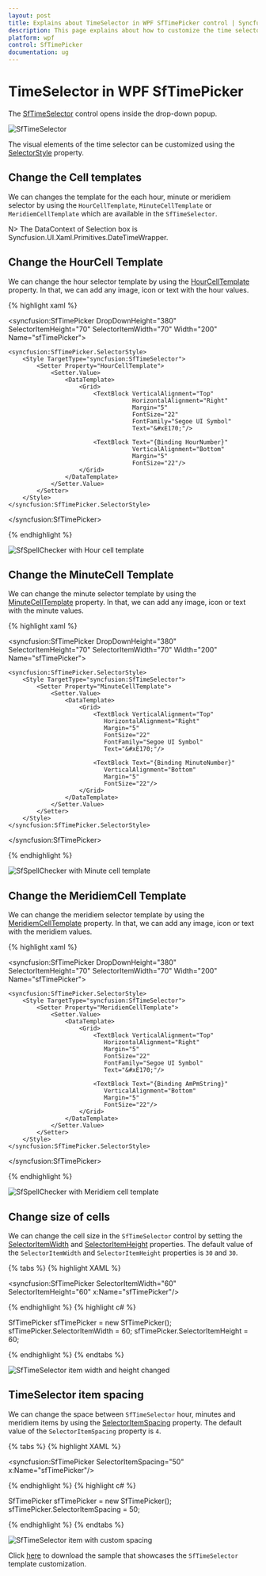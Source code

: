 ```yaml
---
layout: post
title: Explains about TimeSelector in WPF SfTimePicker control | Syncfusion
description: This page explains about how to customize the time selector and select a time in various ways from the WPF SfTimePicker control.
platform: wpf
control: SfTimePicker
documentation: ug
---
```


# TimeSelector in WPF SfTimePicker

The [SfTimeSelector](https://help.syncfusion.com/cr/wpf/Syncfusion.SfInput.Wpf~Syncfusion.Windows.Controls.Input.SfTimeSelector.html) control opens inside the drop-down popup.

![SfTimeSelector](Features_images/Features_img3.png)

The visual elements of the time selector can be customized using the [SelectorStyle](https://help.syncfusion.com/cr/wpf/Syncfusion.SfInput.Wpf~Syncfusion.Windows.Controls.Input.SfTimePicker~SelectorStyle.html) property.

## Change the Cell templates

We can changes the template for the each hour, minute or meridiem selector by using the `HourCellTemplate`,  `MinuteCellTemplate` or `MeridiemCellTemplate` which are available in the `SfTimeSelector`.

N> The DataContext of Selection box is Syncfusion.UI.Xaml.Primitives.DateTimeWrapper.

## Change the HourCell Template

We can change the hour selector template by using the [HourCellTemplate](https://help.syncfusion.com/cr/wpf/Syncfusion.SfInput.Wpf~Syncfusion.Windows.Controls.Input.SfTimeSelector~HourCellTemplate.html) property. In that, we can add any image, icon or text with the hour values.

{% highlight xaml %}

<syncfusion:SfTimePicker DropDownHeight="380" 
                         SelectorItemHeight="70" 
                         SelectorItemWidth="70" 
                         Width="200"
                         Name="sfTimePicker">

    <syncfusion:SfTimePicker.SelectorStyle>
        <Style TargetType="syncfusion:SfTimeSelector">
            <Setter Property="HourCellTemplate">
                <Setter.Value>
                    <DataTemplate>
                        <Grid>
                            <TextBlock VerticalAlignment="Top" 
                                       HorizontalAlignment="Right"
                                       Margin="5"
                                       FontSize="22"
                                       FontFamily="Segoe UI Symbol"
                                       Text="&#xE170;"/>

                            <TextBlock Text="{Binding HourNumber}" 
                                       VerticalAlignment="Bottom" 
                                       Margin="5"
                                       FontSize="22"/>
                        </Grid>
                    </DataTemplate>
                </Setter.Value>
            </Setter>
        </Style>
    </syncfusion:SfTimePicker.SelectorStyle>
</syncfusion:SfTimePicker>

{% endhighlight %}

![SfSpellChecker with Hour cell template](Features_images/Features_img7.png)


## Change the MinuteCell Template

We can change the minute selector template by using the [MinuteCellTemplate](https://help.syncfusion.com/cr/wpf/Syncfusion.SfInput.Wpf~Syncfusion.Windows.Controls.Input.SfTimeSelector~MinuteCellTemplate.html) property. In that, we can add any image, icon or text with the minute values.

{% highlight xaml %}

<syncfusion:SfTimePicker DropDownHeight="380" 
                         SelectorItemHeight="70" 
                         SelectorItemWidth="70"
                         Width="200"
                         Name="sfTimePicker">

    <syncfusion:SfTimePicker.SelectorStyle>
        <Style TargetType="syncfusion:SfTimeSelector">
            <Setter Property="MinuteCellTemplate">
                <Setter.Value>
                    <DataTemplate>
                        <Grid>
                            <TextBlock VerticalAlignment="Top" 
                               HorizontalAlignment="Right"
                               Margin="5"
                               FontSize="22"
                               FontFamily="Segoe UI Symbol"
                               Text="&#xE170;"/>

                            <TextBlock Text="{Binding MinuteNumber}" 
                               VerticalAlignment="Bottom" 
                               Margin="5"
                               FontSize="22"/>
                        </Grid>
                    </DataTemplate>
                </Setter.Value>
            </Setter>
        </Style>
    </syncfusion:SfTimePicker.SelectorStyle>
</syncfusion:SfTimePicker>

{% endhighlight %}

![SfSpellChecker with Minute cell template](Features_images/Features_img8.png)

## Change the MeridiemCell Template

We can change the meridiem selector template by using the [MeridiemCellTemplate](https://help.syncfusion.com/cr/wpf/Syncfusion.SfInput.Wpf~Syncfusion.Windows.Controls.Input.SfTimeSelector~MeridiemCellTemplate.html) property. In that, we can add any image, icon or text with the meridiem values.

{% highlight xaml %}

<syncfusion:SfTimePicker DropDownHeight="380" 
                         SelectorItemHeight="70" 
                         SelectorItemWidth="70"
                         Width="200"
                         Name="sfTimePicker">

    <syncfusion:SfTimePicker.SelectorStyle>
        <Style TargetType="syncfusion:SfTimeSelector">
            <Setter Property="MeridiemCellTemplate">
                <Setter.Value>
                    <DataTemplate>
                        <Grid>
                            <TextBlock VerticalAlignment="Top" 
                               HorizontalAlignment="Right"
                               Margin="5"
                               FontSize="22"
                               FontFamily="Segoe UI Symbol"
                               Text="&#xE170;"/>

                            <TextBlock Text="{Binding AmPmString}" 
                               VerticalAlignment="Bottom" 
                               Margin="5"
                               FontSize="22"/>
                        </Grid>
                    </DataTemplate>
                </Setter.Value>
            </Setter>
        </Style>
    </syncfusion:SfTimePicker.SelectorStyle>
</syncfusion:SfTimePicker>

{% endhighlight %}
			
![SfSpellChecker with Meridiem cell template](Features_images/Features_img9.png)

## Change size of cells

We can change the cell size in the `SfTimeSelector` control by setting the [SelectorItemWidth](https://help.syncfusion.com/cr/wpf/Syncfusion.SfInput.Wpf~Syncfusion.Windows.Controls.Input.SfTimePicker~SelectorItemWidth.html) and [SelectorItemHeight](https://help.syncfusion.com/cr/wpf/Syncfusion.SfInput.Wpf~Syncfusion.Windows.Controls.Input.SfTimePicker~SelectorItemHeight.html) properties. The default value of the `SelectorItemWidth` and `SelectorItemHeight` properties is `30` and `30`. 

{% tabs %}
{% highlight XAML %}

<syncfusion:SfTimePicker SelectorItemWidth="60" 
                         SelectorItemHeight="60" 
	                     x:Name="sfTimePicker"/>

{% endhighlight %}
{% highlight c# %}

SfTimePicker sfTimePicker = new SfTimePicker();
sfTimePicker.SelectorItemWidth = 60;
sfTimePicker.SelectorItemHeight = 60;

{% endhighlight %}
{% endtabs %}

![SfTimeSelector item width and height changed](Features_images/SelectorItemWidth.png)

## TimeSelector item spacing
 
We can change the space between `SfTimeSelector` hour, minutes and meridiem items by using the [SelectorItemSpacing](https://help.syncfusion.com/cr/wpf/Syncfusion.SfInput.Wpf~Syncfusion.Windows.Controls.Input.SfTimePicker~SelectorItemSpacing.html)  property. The default value of the `SelectorItemSpacing` property is `4`.

{% tabs %}
{% highlight XAML %}

<syncfusion:SfTimePicker SelectorItemSpacing="50" 
	                     x:Name="sfTimePicker"/>

{% endhighlight %}
{% highlight c# %}

SfTimePicker sfTimePicker = new SfTimePicker();
sfTimePicker.SelectorItemSpacing = 50;

{% endhighlight %}
{% endtabs %}

![SfTimeSelector item with custom spacing](Features_images/SelectorItemSpacing.png)

Click [here](https://github.com/SyncfusionExamples/wpf-time-picker-examples/tree/master/Samples/SfTimeSelector-templates) to download the sample that showcases the `SfTimeSelector` template customization. 
